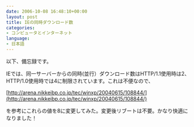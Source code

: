 ```yaml
---
date: 2006-10-08 16:48:10+00:00
layout: post
title: IEの同時ダウンロード数
categories:
- コンピュータとインターネット
language:
- 日本語
---
```


以下、備忘録です。

IEでは、同一サーバーからの同時(並行）ダウンロード数はHTTP/1.1使用時は2、HTTP/1.0使用時では4に制限されています。これは不便なので、

[http://arena.nikkeibp.co.jp/tec/winxp/20040615/108844/](http://arena.nikkeibp.co.jp/tec/winxp/20040615/108844/)

を参考にこれらの値を8に変更してみた。変更後リブートは不要。かなり快適になりました！
